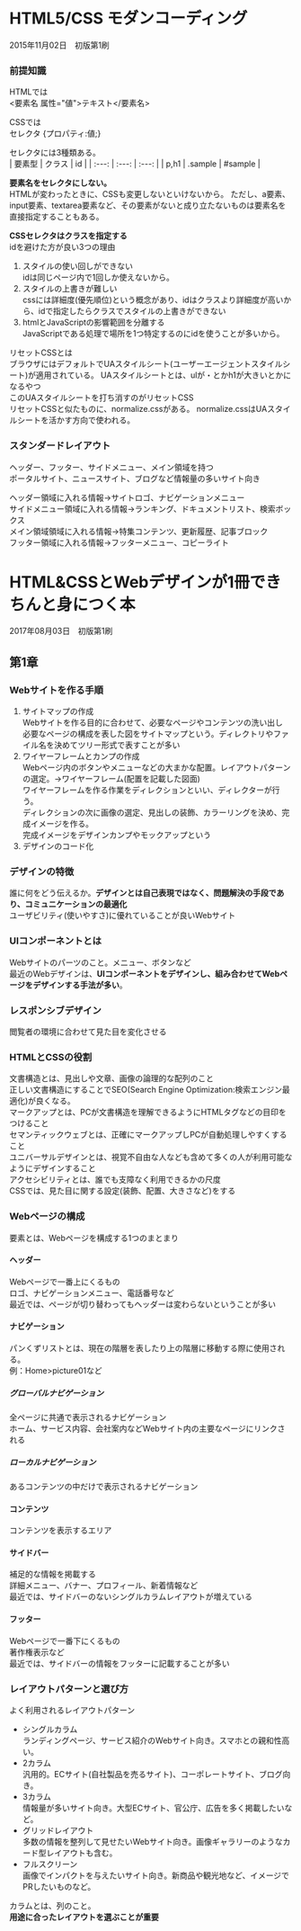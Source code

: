 # HTML5/CSS モダンコーディング
2015年11月02日　初版第1刷
### 前提知識
HTMLでは<br>
<要素名 属性="値">テキスト</要素名>

CSSでは<br>
セレクタ {プロパティ:値;}

セレクタには3種類ある。<br>
| 要素型 | クラス | id |
| :---: | :---: | :---: |
| p,h1 | .sample | #sample |

__要素名をセレクタにしない。__<br>
HTMLが変わったときに、CSSも変更しないといけないから。
ただし、a要素、input要素、textarea要素など、その要素がないと成り立たないものは要素名を直接指定することもある。

__CSSセレクタはクラスを指定する__<br>
idを避けた方が良い3つの理由
1. スタイルの使い回しができない<br>
idは同じページ内で1回しか使えないから。
2. スタイルの上書きが難しい<br>
cssには詳細度(優先順位)という概念があり、idはクラスより詳細度が高いから、idで指定したらクラスでスタイルの上書きができない
3. htmlとJavaScriptの影響範囲を分離する<br>
JavaScriptである処理で場所を1つ特定するのにidを使うことが多いから。

リセットCSSとは<br>
ブラウザにはデフォルトでUAスタイルシート(ユーザーエージェントスタイルシート)が適用されている。
UAスタイルシートとは、ulが・とかh1が大きいとかになるやつ<br>
このUAスタイルシートを打ち消すのがリセットCSS<br>
リセットCSSと似たものに、normalize.cssがある。
normalize.cssはUAスタイルシートを活かす方向で使われる。

### スタンダードレイアウト
ヘッダー、フッター、サイドメニュー、メイン領域を持つ<br>
ポータルサイト、ニュースサイト、ブログなど情報量の多いサイト向き

ヘッダー領域に入れる情報→サイトロゴ、ナビゲーションメニュー<br>
サイドメニュー領域に入れる情報→ランキング、ドキュメントリスト、検索ボックス<br>
メイン領域領域に入れる情報→特集コンテンツ、更新履歴、記事ブロック<br>
フッター領域に入れる情報→フッターメニュー、コピーライト<br>

# HTML&CSSとWebデザインが1冊できちんと身につく本
2017年08月03日　初版第1刷

## 第1章
### Webサイトを作る手順
1. サイトマップの作成<br>
  Webサイトを作る目的に合わせて、必要なページやコンテンツの洗い出し<br>
  必要なページの構成を表した図をサイトマップという。ディレクトリやファイル名を決めてツリー形式で表すことが多い
2. ワイヤーフレームとカンプの作成<br>
  Webページ内のボタンやメニューなどの大まかな配置。レイアウトパターンの選定。→ワイヤーフレーム(配置を記載した図面)<br>
  ワイヤーフレームを作る作業をディレクションといい、ディレクターが行う。<br>
  ディレクションの次に画像の選定、見出しの装飾、カラーリングを決め、完成イメージを作る。<br>
  完成イメージをデザインカンプやモックアップという
3. デザインのコード化<br>

### デザインの特徴
  誰に何をどう伝えるか。__デザインとは自己表現ではなく、問題解決の手段であり、コミュニケーションの最適化__<br>
  ユーザビリティ(使いやすさ)に優れていることが良いWebサイト<br>
### UIコンポーネントとは
  Webサイトのパーツのこと。メニュー、ボタンなど<br>
  最近のWebデザインは、__UIコンポーネントをデザインし、組み合わせてWebページをデザインする手法が多い__。
### レスポンシブデザイン
  閲覧者の環境に合わせて見た目を変化させる
### HTMLとCSSの役割
  文書構造とは、見出しや文章、画像の論理的な配列のこと<br>
  正しい文書構造にすることでSEO(Search Engine Optimization:検索エンジン最適化)が良くなる。<br>
  マークアップとは、PCが文書構造を理解できるようにHTMLタグなどの目印をつけること<br>
  セマンティックウェブとは、正確にマークアップしPCが自動処理しやすくすること<br>
  ユニバーサルデザインとは、視覚不自由な人なども含めて多くの人が利用可能なようにデザインすること<br>
  アクセシビリティとは、誰でも支障なく利用できるかの尺度<br>
  CSSでは、見た目に関する設定(装飾、配置、大きさなど)をする
### Webページの構成
  要素とは、Webページを構成する1つのまとまり<br>
#### ヘッダー
  Webページで一番上にくるもの<br>
  ロゴ、ナビゲーションメニュー、電話番号など<br>
  最近では、ページが切り替わってもヘッダーは変わらないということが多い
#### ナビゲーション
  パンくずリストとは、現在の階層を表したり上の階層に移動する際に使用される。<br>
  例：Home>picture01など
##### グローバルナビゲーション
  全ページに共通で表示されるナビゲーション<br>
  ホーム、サービス内容、会社案内などWebサイト内の主要なページにリンクされる
##### ローカルナビゲーション
  あるコンテンツの中だけで表示されるナビゲーション
#### コンテンツ
  コンテンツを表示するエリア
#### サイドバー
  補足的な情報を掲載する<br>
  詳細メニュー、バナー、プロフィール、新着情報など<br>
  最近では、サイドバーのないシングルカラムレイアウトが増えている
#### フッター
  Webページで一番下にくるもの<br>
  著作権表示など<br>
  最近では、サイドバーの情報をフッターに記載することが多い
### レイアウトパターンと選び方
  よく利用されるレイアウトパターン
  - シングルカラム<br>
    ランディングページ、サービス紹介のWebサイト向き。スマホとの親和性高い。
  - 2カラム<br>
    汎用的。ECサイト(自社製品を売るサイト)、コーポレートサイト、ブログ向き。
  - 3カラム<br>
    情報量が多いサイト向き。大型ECサイト、官公庁、広告を多く掲載したいなど。
  - グリッドレイアウト<br>
    多数の情報を整列して見せたいWebサイト向き。画像ギャラリーのようなカード型レイアウトも含む。
  - フルスクリーン<br>
    画像でインパクトを与えたいサイト向き。新商品や観光地など、イメージでPRしたいものなど。

  カラムとは、列のこと。<br>
  __用途に合ったレイアウトを選ぶことが重要__
